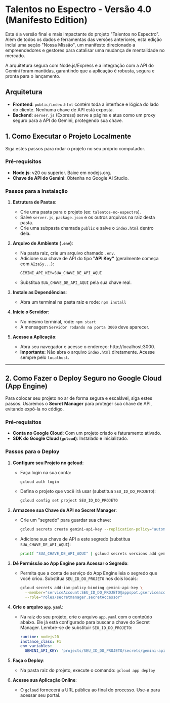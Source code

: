 # Talentos no Espectro - Versão 4.0 (Manifesto Edition)

Esta é a versão final e mais impactante do projeto "Talentos no Espectro". Além de todos os dados e ferramentas das versões anteriores, esta edição inclui uma seção "Nossa Missão", um manifesto direcionado a empreendedores e gestores para catalisar uma mudança de mentalidade no mercado.

A arquitetura segura com Node.js/Express e a integração com a API do Gemini foram mantidas, garantindo que a aplicação é robusta, segura e pronta para o lançamento.

## Arquitetura

- **Frontend**: `public/index.html` contém toda a interface e lógica do lado do cliente. Nenhuma chave de API está exposta.
- **Backend**: `server.js` (Express) serve a página e atua como um proxy seguro para a API do Gemini, protegendo sua chave.

## 1. Como Executar o Projeto Localmente

Siga estes passos para rodar o projeto no seu próprio computador.

### Pré-requisitos
- **Node.js**: v20 ou superior. Baixe em nodejs.org.
- **Chave de API do Gemini**: Obtenha no Google AI Studio.

### Passos para a Instalação
1.  **Estrutura de Pastas**:
    - Crie uma pasta para o projeto (ex: `talentos-no-espectro`).
    - Salve `server.js`, `package.json` e os outros arquivos na raiz desta pasta.
    - Crie uma subpasta chamada `public` e salve o `index.html` dentro dela.

2.  **Arquivo de Ambiente (`.env`)**:
    - Na pasta raiz, crie um arquivo chamado `.env`.
    - Adicione sua chave de API do tipo **"API Key"** (geralmente começa com `AIzaSy...`):
      ```
      GEMINI_API_KEY=SUA_CHAVE_DE_API_AQUI
      ```
    - Substitua `SUA_CHAVE_DE_API_AQUI` pela sua chave real.

3.  **Instale as Dependências**:
    - Abra um terminal na pasta raiz e rode: `npm install`

4.  **Inicie o Servidor**:
    - No mesmo terminal, rode: `npm start`
    - A mensagem `Servidor rodando na porta 3000` deve aparecer.

5.  **Acesse a Aplicação**:
    - Abra seu navegador e acesse o endereço: http://localhost:3000.
    - **Importante:** Não abra o arquivo `index.html` diretamente. Acesse sempre pelo `localhost`.

---

## 2. Como Fazer o Deploy Seguro no Google Cloud (App Engine)

Para colocar seu projeto no ar de forma segura e escalável, siga estes passos. Usaremos o **Secret Manager** para proteger sua chave de API, evitando expô-la no código.

### Pré-requisitos
- **Conta no Google Cloud**: Com um projeto criado e faturamento ativado.
- **SDK do Google Cloud (`gcloud`)**: Instalado e inicializado.

### Passos para o Deploy
1.  **Configure seu Projeto no gcloud**:
    - Faça login na sua conta:
      ```bash
      gcloud auth login
      ```
    - Defina o projeto que você irá usar (substitua `SEU_ID_DO_PROJETO`):
      ```bash
      gcloud config set project SEU_ID_DO_PROJETO
      ```

2.  **Armazene sua Chave de API no Secret Manager**:
    - Crie um "segredo" para guardar sua chave:
      ```bash
      gcloud secrets create gemini-api-key --replication-policy="automatic"
      ```
    - Adicione sua chave de API a este segredo (substitua `SUA_CHAVE_DE_API_AQUI`):
      ```bash
      printf "SUA_CHAVE_DE_API_AQUI" | gcloud secrets versions add gemini-api-key --data-file=-
      ```

3.  **Dê Permissão ao App Engine para Acessar o Segredo**:
    - Permita que a conta de serviço do App Engine leia o segredo que você criou. Substitua `SEU_ID_DO_PROJETO` nos dois locais:
      ```bash
      gcloud secrets add-iam-policy-binding gemini-api-key \
        --member="serviceAccount:SEU_ID_DO_PROJETO@appspot.gserviceaccount.com" \
        --role="roles/secretmanager.secretAccessor"
      ```

4.  **Crie o arquivo `app.yaml`**:
    - Na raiz do seu projeto, crie o arquivo `app.yaml` com o conteúdo abaixo. Ele já está configurado para buscar a chave do Secret Manager. Lembre-se de substituir `SEU_ID_DO_PROJETO`:
      ```yaml
      runtime: nodejs20
      instance_class: F1
      env_variables:
        GEMINI_API_KEY: 'projects/SEU_ID_DO_PROJETO/secrets/gemini-api-key/versions/latest'
      ```

5.  **Faça o Deploy**:
    - Na pasta raiz do projeto, execute o comando: `gcloud app deploy`

6.  **Acesse sua Aplicação Online**:
    - O `gcloud` fornecerá a URL pública ao final do processo. Use-a para acessar seu portal.
